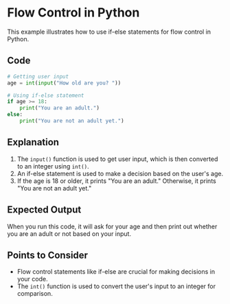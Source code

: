 # Flow Control in Python

This example illustrates how to use if-else statements for flow control in Python.

## Code

```python
# Getting user input
age = int(input("How old are you? "))

# Using if-else statement
if age >= 18:
    print("You are an adult.")
else:
    print("You are not an adult yet.")
```

## Explanation

1. The `input()` function is used to get user input, which is then converted to an integer using `int()`.
2. An if-else statement is used to make a decision based on the user's age.
3. If the age is 18 or older, it prints "You are an adult." Otherwise, it prints "You are not an adult yet."

## Expected Output

When you run this code, it will ask for your age and then print out whether you are an adult or not based on your input.

## Points to Consider

- Flow control statements like if-else are crucial for making decisions in your code.
- The `int()` function is used to convert the user's input to an integer for comparison.
